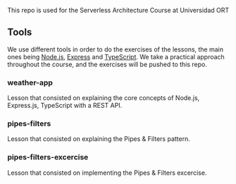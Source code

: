 This repo is used for the Serverless Architecture Course at Universidad ORT

## Tools

We use different tools in order to do the exercises of the lessons, the main ones being [Node.js](https://nodejs.org/), [Express](https://expressjs.com/) and [TypeScript](https://www.typescriptlang.org/).
We take a practical approach throughout the course, and the exercises will be pushed to this repo.

### weather-app

Lesson that consisted on explaining the core concepts of Node.js, Express.js, TypeScript with a REST API.

### pipes-filters

Lesson that consisted on explaining the Pipes & Filters pattern.

### pipes-filters-excercise

Lesson that consisted on implementing the Pipes & Filters excercise.
